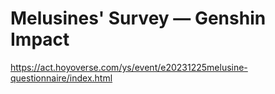 # Melusines' Survey — Genshin Impact
https://act.hoyoverse.com/ys/event/e20231225melusine-questionnaire/index.html